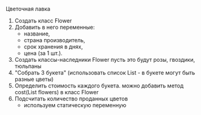 Цветочная лавка

1. Создать класс Flower
2. Добавить в него переменные:
    - название,
    - страна производитель,
    - срок хранения в днях,
    - цена (за 1 шт.).
3. Создать классы-наследники Flower
   пусть это будут розы, гвоздики, тюльпаны
4. "Собрать 3 букета" (использовать список List<Flower> - в букете могут быть разные цветы)
5. Определить стоимость каждого букета.
   можно добавить метод cost(List<Flower> flowers) в класс Flower
6. Подсчитать количество проданных цветов
    - используем статическую переменную 